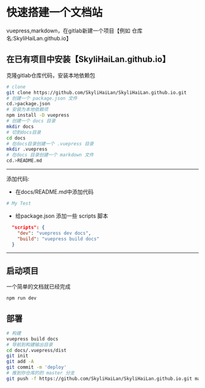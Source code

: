 # 快速搭建一个文档站
vuepress,markdown，在gitlab新建一个项目【例如 仓库名:SkyliHaiLan.github.io】

## 在已有项目中安装【SkyliHaiLan.github.io】
克隆gitlab仓库代码，安装本地依赖包
``` bash
# clone
git clone https://github.com/SkyliHaiLan/SkyliHaiLan.github.io.git
# 创建一个 package.json 文件
cd.>package.json
# 安装为本地依赖项
npm install -D vuepress
# 创建一个 docs 目录
mkdir docs
# 切到docs目录
cd docs
# 在docs目录创建一个 .vuepress 目录
mkdir .vuepress
# 在docs 目录创建一个 markdown 文件
cd.>README.md
```
---
添加代码:
  - 在docs/README.md中添加代码
``` sh
# My Test
```

 - 给package.json 添加一些 scripts 脚本
``` json
  "scripts": {
    "dev": "vuepress dev docs",
    "build": "vuepress build docs"
  }
```
---

## 启动项目
一个简单的文档就已经完成
``` bash
npm run dev
```
## 部署
``` bash
# 构建
vuepress build docs
# 导航到构建输出目录
cd docs/.vuepress/dist
git init
git add -A
git commit -m 'deploy'
# 推到你仓库的的 master 分支
git push -f https://github.com/SkyliHaiLan/SkyliHaiLan.github.io.git master
```





